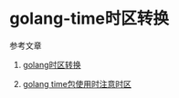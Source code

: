 # golang-time时区转换

参考文章

1. [golang时区转换](https://blog.csdn.net/hehexiaoxia/article/details/71629225)

2. [golang time包使用时注意时区](https://blog.csdn.net/su_sai/article/details/52913820)

